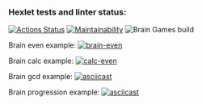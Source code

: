 ### Hexlet tests and linter status:

[![Actions Status](https://github.com/NoSpooksAllowed/backend-project-lvl1/workflows/hexlet-check/badge.svg)](https://github.com/NoSpooksAllowed/backend-project-lvl1/actions)
[![Maintainability](https://api.codeclimate.com/v1/badges/22548349c0fbdcf98d05/maintainability)](https://codeclimate.com/github/NoSpooksAllowed/backend-project-lvl1/maintainability)
![Brain Games build](https://github.com/NoSpooksAllowed/backend-project-lvl1/actions/workflows/nodejs.yml/badge.svg)

Brain even example:
[![brain-even](https://asciinema.org/a/j49jcvvrObp12wnEKNRjBXHQm.svg)](https://asciinema.org/a/j49jcvvrObp12wnEKNRjBXHQm)

Brain calc example:
[![calc-even](https://asciinema.org/a/Kqhw6vQyJJHuBvzkok7pkqdIt.svg)](https://asciinema.org/a/Kqhw6vQyJJHuBvzkok7pkqdIt)

Brain gcd example:
[![asciicast](https://asciinema.org/a/N77DQCTWfREYbnNrT2O2ffnls.svg)](https://asciinema.org/a/N77DQCTWfREYbnNrT2O2ffnls)

Brain progression example:
[![asciicast](https://asciinema.org/a/OnCQn5Rs2RSRbCYIt6aFDe46Q.svg)](https://asciinema.org/a/OnCQn5Rs2RSRbCYIt6aFDe46Q)
